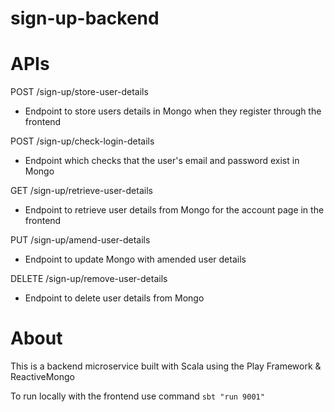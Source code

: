 # sign-up-backend

# APIs
POST /sign-up/store-user-details 
  - Endpoint to store users details in Mongo when they register through the frontend
  
POST /sign-up/check-login-details
  - Endpoint which checks that the user's email and password exist in Mongo
  
GET /sign-up/retrieve-user-details
  - Endpoint to retrieve user details from Mongo for the account page in the frontend

PUT /sign-up/amend-user-details
  - Endpoint to update Mongo with amended user details

DELETE /sign-up/remove-user-details
  - Endpoint to delete user details from Mongo


# About
This is a backend microservice built with Scala using the Play Framework & ReactiveMongo

To run locally with the frontend use command `sbt "run 9001"`
